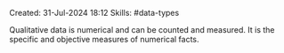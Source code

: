 Created: 31-Jul-2024 18:12
Skills: #data-types

Qualitative data is numerical and can be counted and measured. It is the specific and objective measures of numerical facts.
